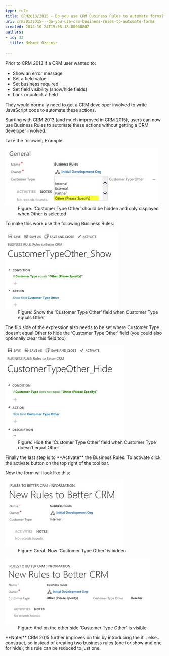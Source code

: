 ```yaml
---
type: rule
title: CRM2013/2015 - Do you use CRM Business Rules to automate forms?
uri: crm20132015---do-you-use-crm-business-rules-to-automate-forms
created: 2014-10-24T19:03:18.0000000Z
authors:
- id: 32
  title: Mehmet Ozdemir

---
```


 
​Prior to CRM 2013 if a CRM user wanted to:

- Show an error message
- Set a field value
- Set business required
- Set field visibility (show/hide fields)
- Lock or unlock a field


They would normally need to get a CRM developer involved to write JavaScript code to automate these actions.

Starting with CRM 2013 (and much improved in CRM 2015), users can now use Business Rules to automate these actions without getting a CRM developer involved.
 
​​Take the following Example:
<dl class="image"><dt> 
      <img src="crm-automated-forms-1.png" alt=""> 
   </dt><dd>Figure: ‘Customer Type Other’ should be hidden and only displayed when Other is selected</dd></dl>
To make this work use the following Business Rules:
<dl class="image"><dt> 
      <img src="crm-automated-forms-2.png" alt=""> 
   </dt><dd>Figure: Show the ‘Customer Type Other’ field when Customer Type equals Other</dd></dl>
The flip side of the expression also needs to be set where Customer Type doesn’t equal Other to hide the ‘Customer Type Other’ field (you could also optionally clear this field too)
<dl class="image"><dt> 
      <img src="crm-automated-forms-3.png" alt=""> 
   </dt><dd>Figure​: Hide the ‘Customer Type Other’ field when Customer Type doesn’t equal Other<br></dd></dl>
Finally the last step is to     **Activate** the Business Rules. To activate click the activate button on the top right of the tool bar.

Now the form will look like this:
<dl class="image"><dt> 
      <img src="crm-automated-forms-4.png" alt=""> 
   </dt><dd>Figure: Great. Now ‘Customer Type Other’ is hidden</dd></dl><dl class="image"><dt> 
      <img src="crm-automated-forms-5.png" alt="">​ 
   </dt><dd>Figure: And on the other side ‘Customer Type Other’ is visible</dd></dl>
**Note:** CRM 2015 further improves on this by introducing the if… else… construct, so instead of creating two business rules (one for show and one for hide), this rule can be reduced to just one.

